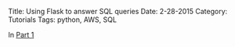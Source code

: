 Title: Using Flask to answer SQL queries
Date: 2-28-2015
Category: Tutorials
Tags: python, AWS, SQL

In [Part 1]()
